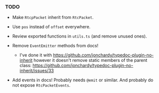 ### TODO

- Make `RtcpPacket` inherit from `RtcPacket`.

- Use `pos` instead of `offset` everywhere.

- Review exported functions in `utils.ts` (and remove unused ones).

- Remove `EventEmitter` methods from docs!
  - I've done it with https://github.com/jonchardy/typedoc-plugin-no-inherit however it doesn't remove static members of the parent class: https://github.com/jonchardy/typedoc-plugin-no-inherit/issues/33

- Add events in docs! Probably needs `@emit` or similar. And probably do not expose `RtcPacketEvents`.

